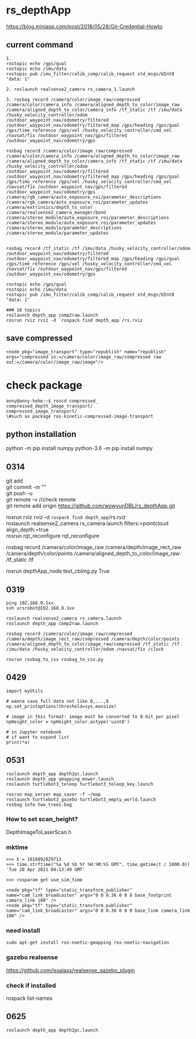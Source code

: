 # rs_depthApp

https://blog.miniasp.com/post/2018/05/28/Git-Credential-Howto  

## current command
```
1. 
rostopic echo /gps/qual
rostopic echo /imu/data
rostopic pub /imu_filter/calib_comp/calib_request std_msgs/UInt8 "data: 1"

2. roslaunch realsense2_camera rs_camera_1.launch 
 
3. rosbag record /camera/color/image_raw/compressed /camera/color/camera_info /camera/aligned_depth_to_color/image_raw /camera/aligned_depth_to_color/camera_info /tf_static /tf /imu/data /husky_velocity_controller/odom /outdoor_waypoint_nav/odometry/filtered /outdoor_waypoint_nav/odometry/filtered_map /gps/heading /gps/qual /gps/time_reference /gps/vel /husky_velocity_controller/cmd_vel /navsat/fix /outdoor_waypoint_nav/gps/filtered /outdoor_waypoint_nav/odometry/gps

rosbag record /camera/color/image_raw/compressed /camera/color/camera_info /camera/aligned_depth_to_color/image_raw /camera/aligned_depth_to_color/camera_info /tf_static /tf /imu/data /husky_velocity_controller/odom /outdoor_waypoint_nav/odometry/filtered /outdoor_waypoint_nav/odometry/filtered_map /gps/heading /gps/qual /gps/time_reference /gps/vel /husky_velocity_controller/cmd_vel /navsat/fix /outdoor_waypoint_nav/gps/filtered /outdoor_waypoint_nav/odometry/gps /camera/rgb_camera/auto_exposure_roi/parameter_descriptions /camera/rgb_camera/auto_exposure_roi/parameter_updates /camera/extrinsics/depth_to_color /camera/realsense2_camera_manager/bond /camera/stereo_module/auto_exposure_roi/parameter_descriptions /camera/stereo_module/auto_exposure_roi/parameter_updates /camera/stereo_module/parameter_descriptions /camera/stereo_module/parameter_updates

 
rosbag record /tf_static /tf /imu/data /husky_velocity_controller/odom /outdoor_waypoint_nav/odometry/filtered /outdoor_waypoint_nav/odometry/filtered_map /gps/heading /gps/qual /gps/time_reference /gps/vel /husky_velocity_controller/cmd_vel /navsat/fix /outdoor_waypoint_nav/gps/filtered /outdoor_waypoint_nav/odometry/gps  

rostopic echo /gps/qual
rostopic echo /imu/data
rostopic pub /imu_filter/calib_comp/calib_request std_msgs/UInt8 "data: 1"

### 18 topics
roslaunch depth_app comp2raw.launch
rosrun rviz rviz -d `rospack find depth_app`/rs.rviz
```

## save compressed  
```
<node pkg="image_transport" type="republish" name="republish" args="compressed in:=/camera/color/image_raw/compressed raw out:=/camera/color/image_raw/image"/>
```

# check package
```
anny@anny-hehe:~$ roscd compressed_
compressed_depth_image_transport/
compressed_image_transport/
\#such as package ros-kinetic-compressed-image-transport

```

## python installation
python -m pip install numpy
python-3.6 -m pip install numpy

## 0314  
git add <file>  
git commit -m ""  
git push -u  
git remote -v //check remote  
git remote add origin https://github.com/wowyunDBL/rs_depthApp.git

rosrun rviz rviz -d `rospack find depth_app`/rs.rviz  
roslaunch realsense2_camera rs_camera.launch filters:=pointcloud align_depth:=true  
rosrun rqt_reconfigure rqt_reconfigure

rosbag record /camera/color/image_raw /camera/depth/image_rect_raw /camera/depth/color/points /camera/aligned_depth_to_color/image_raw /tf_static /tf  

rosrun depthApp_node test_cbImg.py True  


## 0319 
```
ping 192.168.0.1xx
ssh ursrobot@192.168.0.1xx

roslaunch realsense2_camera rs_camera.launch
roslaunch depth_app comp2raw.launch

rosbag record /camera/color/image_raw/compressed /camera/depth/image_rect_raw/compressed /camera/depth/color/points /camera/aligned_depth_to_color/image_raw/compressed /tf_static /tf /imu/data /husky_velocity_controller/odom /navsat/fix /clock

rosrun rosbag_to_csv rosbag_to_csv.py
```
## 0429
```
import myUtils

# wanna save full data not like 0,...,0
np.set_printoptions(threshold=sys.maxsize)

# image in this format: image must be converted to 8-bit per pixel
npHeight_color = npHeight_color.astype('uint8')

# in Jupyter notebook
# if want to expand list
print(*a)
```

## 0531
```
roslaunch depth_app depth2pc.launch
roslaunch depth_app gmapping_mower.launch
roslaunch turtlebot3_teleop turtlebot3_teleop_key.launch

rosrun map_server map_saver -f ~/map
roslaunch turtlebot3_gazebo turtlebot3_empty_world.launch
rosbag info two_trees.bag
```
### How to set scan_height?
DepthImageToLaserScan.h

### mktime
```
>>> t = 1618892029713
>>> time.strftime("%a %d %b %Y %H:%M:%S GMT", time.gmtime(t / 1000.0))
'Tue 20 Apr 2021 04:13:49 GMT'

>>> rosparam get use_sim_time

<node pkg="tf" type="static_transform_publisher" name="cam_link_broadcaster" args="0 0 0.36 0 0 0 base_footprint camera_link 100" />
<node pkg="tf" type="static_transform_publisher" name="cam_link_broadcaster" args="0 0 0.36 0 0 0 base_link camera_link 100" />

```
### need install
```
sudo apt-get install ros-noetic-gmapping ros-noetic-navigation 
```

### gazebo realsense
https://github.com/issaiass/realsense_gazebo_plugin

### check if installed
rospack list-names

## 0625
```
roslaunch depth_app depth2pc.launch

```
